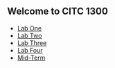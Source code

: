 ## Welcome to CITC 1300

<ul>
    <li><a href="LabOne/index.html">Lab One</a></li>
    <li><a href="LabTwo/index.html">Lab Two</a></li>
    <li><a href="LabThree/index.html">Lab Three</a></li>
    <li><a href="LabFour/index.html">Lab Four</a></li>
    <li><a href="MidTerm/index.html">Mid-Term</a></li>
</ul>
